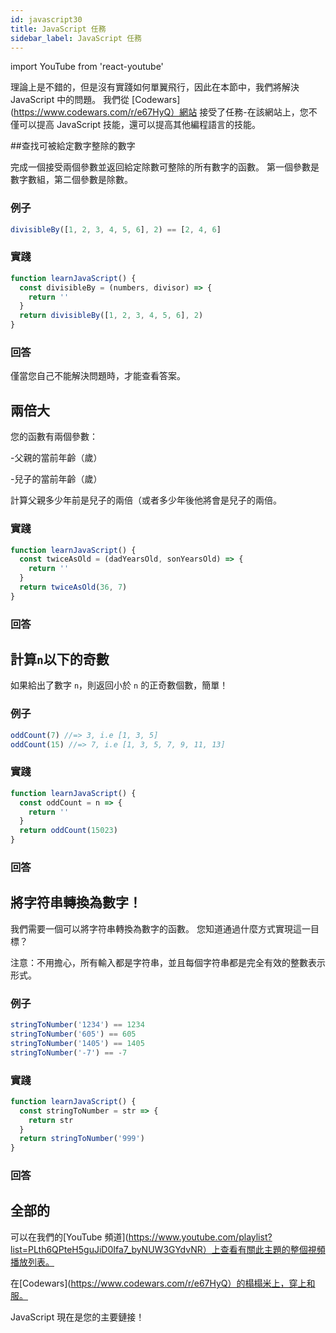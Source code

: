 ```yaml
---
id: javascript30
title: JavaScript 任務
sidebar_label: JavaScript 任務
---
```


import YouTube from 'react-youtube'

理論上是不錯的，但是沒有實踐如何單翼飛行，因此在本節中，我們將解決 JavaScript 中的問題。 我們從 [Codewars](https://www.codewars.com/r/e67HyQ）網站 接受了任務-在該網站上，您不僅可以提高 JavaScript 技能，還可以提高其他編程語言的技能。

##查找可被給定數字整除的數字

完成一個接受兩個參數並返回給定除數可整除的所有數字的函數。 第一個參數是數字數組，第二個參數是除數。

### 例子

```jsx
divisibleBy([1, 2, 3, 4, 5, 6], 2) == [2, 4, 6]
```

### 實踐

```jsx live
function learnJavaScript() {
  const divisibleBy = (numbers, divisor) => {
    return ''
  }
  return divisibleBy([1, 2, 3, 4, 5, 6], 2)
}
```

### 回答

僅當您自己不能解決問題時，才能查看答案。

<YouTube videoId="eFtGZcUyZoc" />

## 兩倍大

您的函數有兩個參數：

-父親的當前年齡（歲）

-兒子的當前年齡（歲）

計算父親多少年前是兒子的兩倍（或者多少年後他將會是兒子的兩倍。

### 實踐

```jsx live
function learnJavaScript() {
  const twiceAsOld = (dadYearsOld, sonYearsOld) => {
    return ''
  }
  return twiceAsOld(36, 7)
}
```

### 回答

<YouTube videoId="uAeHGNYvSKU" />

## 計算`n`以下的奇數

如果給出了數字 `n`，則返回小於 `n` 的正奇數個數，簡單！

### 例子

```jsx
oddCount(7) //=> 3, i.e [1, 3, 5]
oddCount(15) //=> 7, i.e [1, 3, 5, 7, 9, 11, 13]
```

### 實踐

```jsx live
function learnJavaScript() {
  const oddCount = n => {
    return ''
  }
  return oddCount(15023)
}
```

### 回答

<YouTube videoId="E1W-EQY_RLw" />

## 將字符串轉換為數字！

我們需要一個可以將字符串轉換為數字的函數。 您知道通過什麼方式實現這一目標？

注意：不用擔心，所有輸入都是字符串，並且每個字符串都是完全有效的整數表示形式。

### 例子

```jsx
stringToNumber('1234') == 1234
stringToNumber('605') == 605
stringToNumber('1405') == 1405
stringToNumber('-7') == -7
```

### 實踐

```jsx live
function learnJavaScript() {
  const stringToNumber = str => {
    return str
  }
  return stringToNumber('999')
}
```

### 回答

<YouTube videoId="zSr7bA2BnI4" />

## 全部的

可以在我們的[YouTube 頻道](https://www.youtube.com/playlist?list=PLth6QPteH5guJiD0Ifa7_byNUW3GYdvNR）上查看有關此主題的整個視頻播放列表。

在[Codewars](https://www.codewars.com/r/e67HyQ）的榻榻米上，穿上和服。

JavaScript 現在是您的主要鏈接！

<YouTube videoId="GAbsjQF9i0c" />

